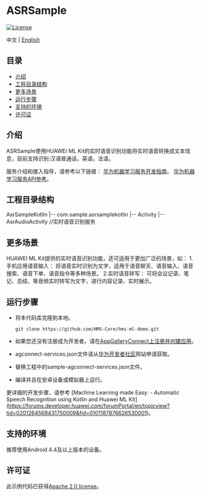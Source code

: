 # ASRSample
[![License](https://img.shields.io/badge/Docs-hmsguides-brightgreen)](https://developer.huawei.com/consumer/cn/doc/development/HMSCore-Guides-V5/service-introduction-0000001050040017-V5)

中文 | [English](https://github.com/HMS-Core/hms-ml-demo/tree/master/ASRSampleKotlin)
## 目录

 * [介绍](#介绍)
 * [工程目录结构](#工程目录结构)
 * [更多场景](#更多场景)
 * [运行步骤](#运行步骤)
 * [支持的环境](#支持的环境)
 * [许可证](#许可证)


## 介绍
ASRSample使用HUAWEI ML Kit的实时语音识别功能将实时语音转换成文本信息，目前支持识别:汉语普通话，英语，法语。

服务介绍和接入指导，请参考以下链接：
[华为机器学习服务开发指南](https://developer.huawei.com/consumer/cn/doc/development/HMSCore-Guides-V5/service-introduction-0000001050040017-V5)。
[华为机器学习服务API参考](https://developer.huawei.com/consumer/cn/doc/development/HMSCore-References-V5/asrsdkoverview-0000001050747393-V5)。

## 工程目录结构
AsrSampleKotlin
    |-- com.sample.asrsamplekotlin
        |-- Activity
            |-- AsrAudioActivity //实时语音识别服务

## 更多场景
HUAWEI ML Kit提供的实时语音识别功能，还可适用于更加广泛的场景，如：
1.手机应用语音输入：
将语音实时识别为文字，适用于语音聊天、语音输入、语音搜索、语音下单、语音指令等多种场景。
2.实时语音转写：
可将会议记录、笔记、总结、等音频实时转写为文字，进行内容记录、实时展示。

## 运行步骤
 - 将本代码库克隆到本地。

       git clone https://github.com/HMS-Core/hms-ml-demo.git

 - 如果您还没有注册成为开发者，请在[AppGalleryConnect上注册并创建应用](https://developer.huawei.com/consumer/cn/service/josp/agc/index.html)。
 - agconnect-services.json文件请从[华为开发者社区](https://developer.huawei.com/consumer/cn/doc/development/HMSCore-Guides/config-agc-0000001050990353)网站申请获取。
 - 替换工程中的sample-agconnect-services.json文件。
 - 编译并且在安卓设备或模拟器上运行。

更详细的开发步骤，请参考 [Machine Learning made Easy: - Automatic Speech Recognition using Kotlin and Huawei ML Kit] (https://forums.developer.huawei.com/forumPortal/en/topicview?tid=0201264568431750009&fid=0101187876626530001)。

## 支持的环境
推荐使用Android 4.4及以上版本的设备。

##  许可证
此示例代码已获得[Apache 2.0 license](https://www.apache.org/licenses/LICENSE-2.0)。
